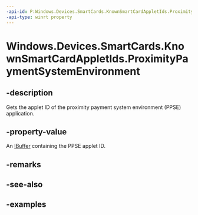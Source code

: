 ```yaml
---
-api-id: P:Windows.Devices.SmartCards.KnownSmartCardAppletIds.ProximityPaymentSystemEnvironment
-api-type: winrt property
---
```


<!-- Property syntax.
public IBuffer ProximityPaymentSystemEnvironment { get; }
-->

# Windows.Devices.SmartCards.KnownSmartCardAppletIds.ProximityPaymentSystemEnvironment

## -description
Gets the applet ID of the proximity payment system environment (PPSE) application.

## -property-value
An [IBuffer](/uwp/api/windows.storage.streams.ibuffer) containing the PPSE applet ID.

## -remarks

## -see-also

## -examples

